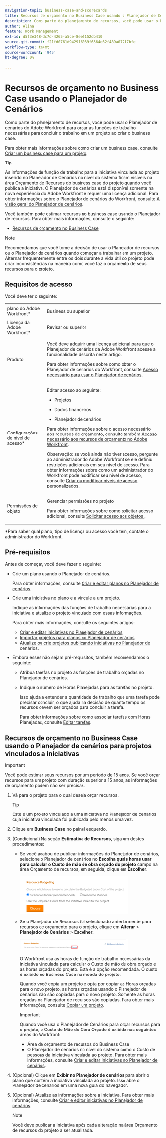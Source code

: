 ```yaml
---
navigation-topic: business-case-and-scorecards
title: Recursos de orçamento no Business Case usando o Planejador de Cenários
description: Como parte do planejamento de recursos, você pode usar o Planejador de cenários do Adobe Workfront para orçar as funções de trabalho necessárias para concluir o trabalho em um projeto ao criar o business case.
author: Alina
feature: Work Management
exl-id: d5f3e348-dc7d-4265-a5ce-8eef152db410
source-git-commit: f21fd0761d942916039f6364e62f489a07217bfe
workflow-type: tm+mt
source-wordcount: '945'
ht-degree: 0%

---
```


# Recursos de orçamento no Business Case usando o Planejador de Cenários

Como parte do planejamento de recursos, você pode usar o Planejador de cenários do Adobe Workfront para orçar as funções de trabalho necessárias para concluir o trabalho em um projeto ao criar o business case.

Para obter mais informações sobre como criar um business case, consulte [Criar um business case para um projeto](../../../manage-work/projects/define-a-business-case/create-business-case.md).

>[!TIP]
>
>As informações de função de trabalho para a iniciativa vinculada ao projeto inserido no Planejador de Cenários no nível do sistema ficam visíveis na área Orçamento de Recursos do business case do projeto quando você publica a iniciativa. O Planejador de cenários está disponível somente na nova experiência do Adobe Workfront e requer uma licença adicional. Para obter informações sobre o Planejador de cenários do Workfront, consulte [A visão geral do Planejador de cenários](../../../scenario-planner/scenario-planner-overview.md).

Você também pode estimar recursos no business case usando o Planejador de recursos. Para obter mais informações, consulte o seguinte:

* [Recursos de orçamento no Business Case](../../../manage-work/projects/define-a-business-case/budget-resources-in-business-case.md)
  <!--* [Budget resources by project in the Resource Planner](../../../resource-mgmt/resource-planning/budget-by-project-resource-planner-d.md)-->

>[!NOTE]
>
>Recomendamos que você tome a decisão de usar o Planejador de recursos ou o Planejador de cenários quando começar a trabalhar em um projeto. Alternar frequentemente entre os dois durante a vida útil do projeto pode criar inconsistências na maneira como você faz o orçamento de seus recursos para o projeto.

## Requisitos de acesso

Você deve ter o seguinte:

<table style="table-layout:auto"> 
 <col> 
 </col> 
 <col> 
 </col> 
 <tbody> 
  <tr> 
   <td role="rowheader">plano do Adobe Workfront*</td> 
   <td> <p>Business ou superior</p> </td> 
  </tr> 
  <tr> 
   <td role="rowheader">Licença da Adobe Workfront*</td> 
   <td> <p>Revisar ou superior</p> </td> 
  </tr> 
  <tr> 
   <td role="rowheader">Produto</td> 
   <td> <p>Você deve adquirir uma licença adicional para que o Planejador de cenários da Adobe Workfront acesse a funcionalidade descrita neste artigo.</p> <p>Para obter informações sobre como obter o Planejador de cenários do Workfront, consulte <a href="../../../scenario-planner/access-needed-to-use-sp.md" class="MCXref xref">Acesso necessário para usar o Planejador de cenários</a>. </p> </td> 
  </tr> 
  <tr> 
   <td role="rowheader">Configurações de nível de acesso*</td> 
   <td> <p>Editar acesso ao seguinte: </p> 
    <ul> 
     <li> <p>Projetos</p> </li> 
     <li> <p>Dados financeiros</p> </li> 
     <li> <p>Planejador de cenários </p> </li> 
    </ul> <p>Para obter informações sobre o acesso necessário aos recursos de orçamento, consulte também <a href="../../../resource-mgmt/resource-planning/access-needed-to-budget-resources.md" class="MCXref xref">Acesso necessário aos recursos de orçamento no Adobe Workfront</a>.</p> <p>Observação: se você ainda não tiver acesso, pergunte ao administrador do Adobe Workfront se ele definiu restrições adicionais em seu nível de acesso. Para obter informações sobre como um administrador do Workfront pode modificar seu nível de acesso, consulte <a href="../../../administration-and-setup/add-users/configure-and-grant-access/create-modify-access-levels.md" class="MCXref xref">Criar ou modificar níveis de acesso personalizados</a>.</p> </td> 
  </tr> 
  <tr> 
   <td role="rowheader">Permissões de objeto</td> 
   <td> <p>Gerenciar permissões no projeto</p> <p>Para obter informações sobre como solicitar acesso adicional, consulte <a href="../../../workfront-basics/grant-and-request-access-to-objects/request-access.md" class="MCXref xref">Solicitar acesso aos objetos </a>.</p> </td> 
  </tr> 
 </tbody> 
</table>

&#42;Para saber qual plano, tipo de licença ou acesso você tem, contate o administrador do Workfront.

## Pré-requisitos

Antes de começar, você deve fazer o seguinte:

* Crie um plano usando o Planejador de cenários.

  Para obter informações, consulte [Criar e editar planos no Planejador de cenários](../../../scenario-planner/create-and-edit-plans.md).

* Crie uma iniciativa no plano e a vincule a um projeto.

  Indique as informações das funções de trabalho necessárias para a iniciativa e atualize o projeto vinculado com essas informações.

  Para obter mais informações, consulte os seguintes artigos:

   * [Criar e editar iniciativas no Planejador de cenários](../../../scenario-planner/create-and-edit-initiatives.md)
   * [Importar projetos para planos no Planejador de cenários](../../../scenario-planner/import-projects-to-plans.md)
   * [Atualize ou crie projetos publicando iniciativas no Planejador de cenários](../../../scenario-planner/publish-scenarios-update-projects.md).

* Embora esses não sejam pré-requisitos, também recomendamos o seguinte:

   * Atribua tarefas no projeto às funções de trabalho orçadas no Planejador de cenários.
   * Indique o número de Horas Planejadas para as tarefas no projeto.

     Isso ajuda a entender a quantidade de trabalho que uma tarefa pode precisar concluir, o que ajuda na decisão de quanto tempo os recursos devem ser orçados para concluir a tarefa.

     Para obter informações sobre como associar tarefas com Horas Planejadas, consulte [Editar tarefas](../../../manage-work/tasks/manage-tasks/edit-tasks.md).

## Recursos de orçamento no Business Case usando o Planejador de cenários para projetos vinculados a iniciativas

>[!IMPORTANT]
>
>Você pode estimar seus recursos por um período de 15 anos. Se você orçar recursos para um projeto com duração superior a 15 anos, as informações de orçamento podem não ser precisas.
><!--
><MadCap:conditionalText data-mc-conditions="QuicksilverOrClassic.Draft mode">>
>(is this still accurate for the Scenario Planner?)>
></MadCap:conditionalText>>
>-->

1. Vá para o projeto para o qual deseja orçar recursos.

   >[!TIP]
   >
   >Este é um projeto vinculado a uma iniciativa no Planejador de cenários cuja iniciativa vinculada foi publicada pelo menos uma vez.

1. Clique em **Business Case** no painel esquerdo.
1. (Condicional) Na seção **Estimativa de Recursos**, siga um destes procedimentos:

   * Se você acabou de publicar informações do Planejador de cenários, selecione o Planejador de cenários no **Escolha quais horas usar para calcular o Custo de mão de obra orçado do projeto** campo na área Orçamento de recursos, em seguida, clique em **Escolher**.

     ![Plano de Negócio no Planejador de Recursos com o botão Escolher](assets/business-case-sp-selected-with-choose-button-350x121.png)

   * Se o Planejador de Recursos foi selecionado anteriormente para recursos de orçamento para o projeto, clique em **Alterar** > **Planejador de Cenários** > **Escolher**.

     ![Caso de negócios no Planejador de cenários com o botão Escolher](assets/business-case-rp-selected-change-option-to-switch-to-sp-highlighted-350x37.png)

     O Workfront usa as horas de função de trabalho necessárias da iniciativa vinculada para calcular o Custo de mão de obra orçado e as horas orçadas do projeto. Esta é a opção recomendada. O custo é exibido no Business Case na moeda do projeto.

     Quando você copia um projeto e opta por copiar as Horas orçadas para o novo projeto, as horas orçadas usando o Planejador de cenários não são copiadas para o novo projeto. Somente as horas orçadas no Planejador de recursos são copiadas. Para obter mais informações, consulte [Copiar um projeto](../manage-projects/copy-project.md).

     >[!IMPORTANT]
     >
     >Quando você usa o Planejador de Cenários para orçar recursos para o projeto, o Custo de Mão de Obra Orçado é exibido nas seguintes áreas do Workfront:
     >
     >   
     >   
     >   * Área de orçamento de recursos do Business Case
     >   * O Planejador de cenários no nível do sistema como o Custo de pessoas da iniciativa vinculada ao projeto. Para obter mais informações, consulte [Criar e editar iniciativas no Planejador de cenários](../../../scenario-planner/create-and-edit-initiatives.md).
     >   
     >

1. (Opcional) Clique em **Exibir no Planejador de cenários** para abrir o plano que contém a iniciativa vinculada ao projeto. Isso abre o Planejador de cenários em uma nova guia do navegador.
1. (Opcional) Atualize as informações sobre a iniciativa. Para obter mais informações, consulte [Criar e editar iniciativas no Planejador de cenários](../../../scenario-planner/create-and-edit-initiatives.md).

   >[!NOTE]
   >
   >Você deve publicar a iniciativa após cada alteração na área Orçamento de recursos do projeto a ser atualizada.
